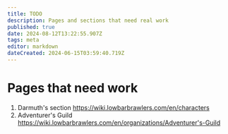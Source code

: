 ```yaml
---
title: TODO
description: Pages and sections that need real work
published: true
date: 2024-08-12T13:22:55.907Z
tags: meta
editor: markdown
dateCreated: 2024-06-15T03:59:40.719Z
---
```


# Pages that need work

1. Darmuth's section https://wiki.lowbarbrawlers.com/en/characters
2. Adventurer's Guild https://wiki.lowbarbrawlers.com/en/organizations/Adventurer's-Guild
